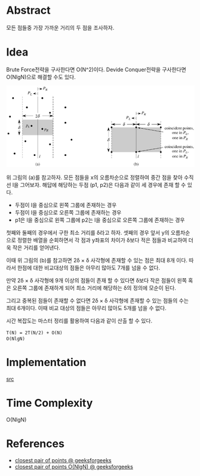 # Abstract

모든 점들중 가장 가까운 거리의 두 점을 조사하자.

# Idea

Brute Force전략을 구사한다면 O(N^2)이다. Devide Conquer전략을
구사한다면 O(NlgN)으로 해결할 수도 있다.

![](../_img/closest_pair_of_points.png)

위 그림의 (a)를 참고하자. 모든 점들을 x의 오름차순으로 정렬하여 중간
점을 찾아 수직선 l을 그어보자. 해답에 해당하는 두점 (p1, p2)은 다음과 같이 세
경우에 존재 할 수 있다.

* 두점이 l을 중심으로 왼쪽 그룹에 존재하는 경우
* 두점이 l을 중심으로 오른쪽 그룹에 존재하는 경우
* p1은 l을 중심으로 왼쪽 그룹에 p2는 l을 중심으로 오른쪽 그룹에 존재하는 경우

첫째와 둘째의 경우에서 구한 최소 거리를 δ라고 하자. 셋째의 경우 앞서
y의 오름차순으로 정렬한 배열을 순회하면서 각 점과 y좌표의 차이가
δ보다 적은 점들과 비교하여 더욱 작은 거리를 얻어낸다. 

이때 위 그림의 (b)를 참고하면 2δ × δ 사각형에 존재할 수 있는 점은
최대 8개 이다. 따라서 한점에 대한 비교대상의 점들은 아무리 많아도
7개를 넘을 수 없다.

만약 2δ × δ 사각형에 9개 이상의 점들이 존재 할 수 있다면 δ보다
작은 점들이 왼쪽 혹은 오른쪽 그룹에 존재하게 되어 최소 거리에 해당하는
δ의 정의에 모순이 된다.

그리고 중복된 점들이 존재할 수 없다면 2δ × δ 사각형에 존재할 수
있는 점들의 수는 최대 6개이다. 이때 비교 대상의 점들은 아무리 많아도
5개를 넘을 수 없다.

시간 복잡도는 마스터 정리를 활용하여 다음과 같이 산출 할 수 있다.

```
T(N) = 2T(N/2) + O(N)
O(NlgN)
```

# Implementation

[src](../fundamentals/computationalgeometry/closestpair/a.cpp)

# Time Complexity

O(NlgN)

# References

* [closest pair of points @ geeksforgeeks](http://www.geeksforgeeks.org/closest-pair-of-points/)
* [closest pair of points O(NlgN) @ geeksforgeeks](http://www.geeksforgeeks.org/closest-pair-of-points-onlogn-implementation/)
